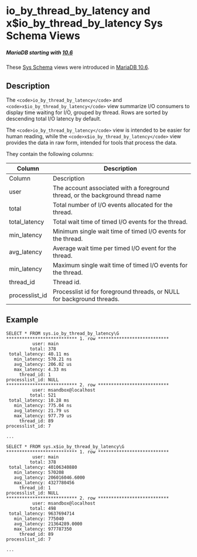 
# io_by_thread_by_latency and x$io_by_thread_by_latency Sys Schema Views


##### MariaDB starting with [10.6](../../../../../../../../release-notes/mariadb-community-server/what-is-mariadb-106.md)
These [Sys Schema](sys-schema-views-host_summary_by_statement_latency-and-xhost_summary_by_sta.md) views were introduced in [MariaDB 10.6](../../../../../../../../release-notes/mariadb-community-server/what-is-mariadb-106.md).


## Description


The `<code>io_by_thread_by_latency</code>` and `<code>x$io_by_thread_by_latency</code>` view summarize I/O consumers to display time waiting for I/O, grouped by thread. Rows are sorted by descending total I/O latency by default.


The `<code>io_by_thread_by_latency</code>` view is intended to be easier for human reading, while the `<code>x$io_by_thread_by_latency</code>` view provides the data in raw form, intended for tools that process the data.


They contain the following columns:



| Column | Description |
| --- | --- |
| Column | Description |
| user | The account associated with a foreground thread, or the background thread name |
| total | Total number of I/O events allocated for the thread. |
| total_latency | Total wait time of timed I/O events for the thread. |
| min_latency | Minimum single wait time of timed I/O events for the thread. |
| avg_latency | Average wait time per timed I/O event for the thread. |
| min_latency | Maximum single wait time of timed I/O events for the thread. |
| thread_id | Thread id. |
| processlist_id | Processlist id for foreground threads, or NULL for background threads. |



## Example


```
SELECT * FROM sys.io_by_thread_by_latency\G
*************************** 1. row ***************************
          user: main
         total: 378
 total_latency: 40.11 ms
   min_latency: 570.21 ns
   avg_latency: 206.02 us
   max_latency: 4.33 ms
     thread_id: 1
processlist_id: NULL
*************************** 2. row ***************************
          user: msandbox@localhost
         total: 521
 total_latency: 10.28 ms
   min_latency: 775.04 ns
   avg_latency: 21.79 us
   max_latency: 977.79 us
     thread_id: 89
processlist_id: 7

...

SELECT * FROM sys.x$io_by_thread_by_latency\G
*************************** 1. row ***************************
          user: main
         total: 378
 total_latency: 40106340880
   min_latency: 570208
   avg_latency: 206016046.6000
   max_latency: 4327780456
     thread_id: 1
processlist_id: NULL
*************************** 2. row ***************************
          user: msandbox@localhost
         total: 498
 total_latency: 9637694714
   min_latency: 775040
   avg_latency: 21364289.0000
   max_latency: 977787350
     thread_id: 89
processlist_id: 7

...
```
